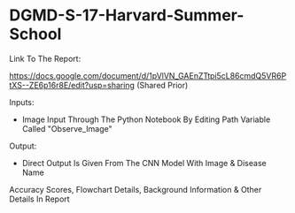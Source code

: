# DGMD-S-17-Harvard-Summer-School

Link To The Report:

https://docs.google.com/document/d/1pVlVN_GAEnZTtpi5cL86cmdQ5VR6PtXS--ZE6p16r8E/edit?usp=sharing
(Shared Prior)

Inputs:
- Image Input Through The Python Notebook By Editing Path Variable Called "Observe_Image"

Output:
- Direct Output Is Given From The CNN Model With Image & Disease Name

Accuracy Scores, Flowchart Details, Background Information & Other Details In Report

